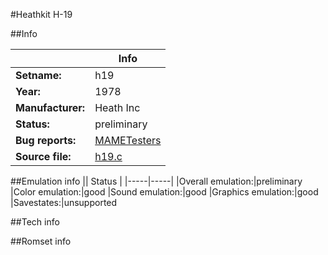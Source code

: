#Heathkit H-19

##Info

||Info|
|-----|-----|
|**Setname:**|h19
|**Year:**|1978
|**Manufacturer:**|Heath Inc
|**Status:**|preliminary
|**Bug reports:**|[MAMETesters](http://mametesters.org/view_all_set.php?type=1&temporary=y&search=h19.c)
|**Source file:**|[h19.c](https://github.com/mamedev/mame/blob/master/src/mess/drivers/h19.c)

##Emulation info
|| Status |
|-----|-----|
|Overall emulation:|preliminary
|Color emulation:|good
|Sound emulation:|good
|Graphics emulation:|good
|Savestates:|unsupported

##Tech info

##Romset info

<!--- START OF EDITED COMMENT DO NOT TOUCH TEXT ABOVE-->
